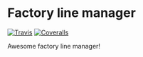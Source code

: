 # Factory line manager
[![Travis][build-badge]][build]
[![Coveralls][coveralls-badge]][coveralls]

Awesome factory line manager!

[build-badge]: https://img.shields.io/travis/akvar/learning/master.png?style=flat-square
[build]: https://travis-ci.org/akvar/learning

[coveralls-badge]: https://img.shields.io/coveralls/akvar/learning/master.png?style=flat-square
[coveralls]: https://coveralls.io/github/akvar/learning
